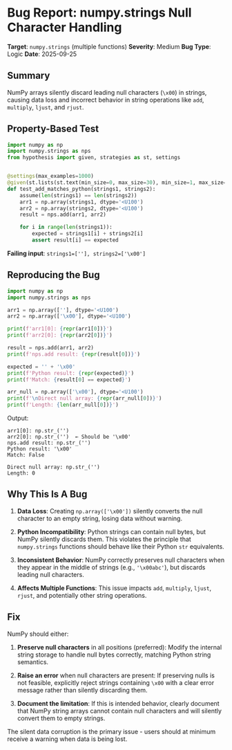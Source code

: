 # Bug Report: numpy.strings Null Character Handling

**Target**: `numpy.strings` (multiple functions)
**Severity**: Medium
**Bug Type**: Logic
**Date**: 2025-09-25

## Summary

NumPy arrays silently discard leading null characters (`\x00`) in strings, causing data loss and incorrect behavior in string operations like `add`, `multiply`, `ljust`, and `rjust`.

## Property-Based Test

```python
import numpy as np
import numpy.strings as nps
from hypothesis import given, strategies as st, settings


@settings(max_examples=1000)
@given(st.lists(st.text(min_size=0, max_size=30), min_size=1, max_size=10), st.lists(st.text(min_size=0, max_size=30), min_size=1, max_size=10))
def test_add_matches_python(strings1, strings2):
    assume(len(strings1) == len(strings2))
    arr1 = np.array(strings1, dtype='<U100')
    arr2 = np.array(strings2, dtype='<U100')
    result = nps.add(arr1, arr2)

    for i in range(len(strings1)):
        expected = strings1[i] + strings2[i]
        assert result[i] == expected
```

**Failing input**: `strings1=[''], strings2=['\x00']`

## Reproducing the Bug

```python
import numpy as np
import numpy.strings as nps

arr1 = np.array([''], dtype='<U100')
arr2 = np.array(['\x00'], dtype='<U100')

print(f'arr1[0]: {repr(arr1[0])}')
print(f'arr2[0]: {repr(arr2[0])}')

result = nps.add(arr1, arr2)
print(f'nps.add result: {repr(result[0])}')

expected = '' + '\x00'
print(f'Python result: {repr(expected)}')
print(f'Match: {result[0] == expected}')

arr_null = np.array(['\x00'], dtype='<U100')
print(f'\nDirect null array: {repr(arr_null[0])}')
print(f'Length: {len(arr_null[0])}')
```

Output:
```
arr1[0]: np.str_('')
arr2[0]: np.str_('')  ← Should be '\x00'
nps.add result: np.str_('')
Python result: '\x00'
Match: False

Direct null array: np.str_('')
Length: 0
```

## Why This Is A Bug

1. **Data Loss**: Creating `np.array(['\x00'])` silently converts the null character to an empty string, losing data without warning.

2. **Python Incompatibility**: Python strings can contain null bytes, but NumPy silently discards them. This violates the principle that `numpy.strings` functions should behave like their Python `str` equivalents.

3. **Inconsistent Behavior**: NumPy correctly preserves null characters when they appear in the middle of strings (e.g., `'\x00abc'`), but discards leading null characters.

4. **Affects Multiple Functions**: This issue impacts `add`, `multiply`, `ljust`, `rjust`, and potentially other string operations.

## Fix

NumPy should either:

1. **Preserve null characters** in all positions (preferred): Modify the internal string storage to handle null bytes correctly, matching Python string semantics.

2. **Raise an error** when null characters are present: If preserving nulls is not feasible, explicitly reject strings containing `\x00` with a clear error message rather than silently discarding them.

3. **Document the limitation**: If this is intended behavior, clearly document that NumPy string arrays cannot contain null characters and will silently convert them to empty strings.

The silent data corruption is the primary issue - users should at minimum receive a warning when data is being lost.